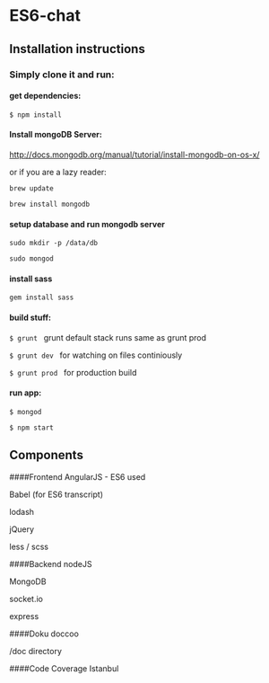 # ES6-chat

## Installation instructions

### Simply clone it and run:

#### get dependencies:
```$ npm install```


#### Install mongoDB Server:
http://docs.mongodb.org/manual/tutorial/install-mongodb-on-os-x/

or if you are a lazy reader:

```brew update```

```brew install mongodb```

#### setup database and run mongodb server
```sudo mkdir -p /data/db```

```sudo mongod```

#### install sass
```gem install sass```

#### build stuff:
```$ grunt ``` grunt default stack runs same as grunt prod

```$ grunt dev ``` for watching on files continiously

```$ grunt prod ``` for production build

#### run app:
```$ mongod ```

```$ npm start ```

## Components
####Frontend
AngularJS - ES6 used

Babel (for ES6 transcript)

lodash

jQuery

less / scss

####Backend
nodeJS

MongoDB

socket.io

express

####Doku
doccoo

/doc directory

####Code Coverage
Istanbul
